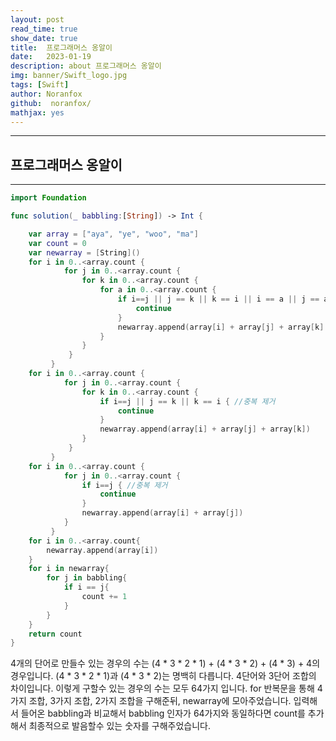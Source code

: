 ```yaml
---
layout: post
read_time: true
show_date: true
title:  프로그래머스 옹알이
date:   2023-01-19
description: about 프로그래머스 옹알이
img: banner/Swift_logo.jpg
tags: [Swift]
author: Noranfox
github:  noranfox/
mathjax: yes
---
```


---
## 프로그래머스 옹알이
---

```swift
import Foundation

func solution(_ babbling:[String]) -> Int {

    var array = ["aya", "ye", "woo", "ma"]
    var count = 0
    var newarray = [String]()
    for i in 0..<array.count {
            for j in 0..<array.count {
                for k in 0..<array.count {
                    for a in 0..<array.count {
                        if i==j || j == k || k == i || i == a || j == a || k == a { //중복 제거
                            continue
                        }
                        newarray.append(array[i] + array[j] + array[k] + array[a])
                    }
                }
             }
         }
    for i in 0..<array.count {
            for j in 0..<array.count {
                for k in 0..<array.count {
                    if i==j || j == k || k == i { //중복 제거
                        continue
                    }
                    newarray.append(array[i] + array[j] + array[k])
                }
             }
         }
    for i in 0..<array.count {
            for j in 0..<array.count {
                if i==j { //중복 제거
                    continue
                }
                newarray.append(array[i] + array[j])
            }
         }
    for i in 0..<array.count{
        newarray.append(array[i])
    }
    for i in newarray{
        for j in babbling{
            if i == j{
                count += 1
            }
        }
    }
    return count
}
```

4개의 단어로 만들수 있는 경우의 수는 (4 * 3 * 2 * 1) + (4 * 3 * 2) + (4 * 3) + 4의 경우입니다. (4 * 3 * 2 * 1)과 (4 * 3 * 2)는 명백히 다릅니다. 4단어와 3단어 조합의 차이입니다.
이렇게 구할수 있는 경우의 수는 모두 64가지 입니다. for 반복문을 통해 4가지 조합, 3가지 조합, 2가지 조합을 구해준뒤, newarray에 모아주었습니다.
입력해서 들어온 babbling과 비교해서 babbling 인자가 64가지와 동일하다면 count를 추가해서 최종적으로 발음할수 있는 숫자를 구해주었습니다.